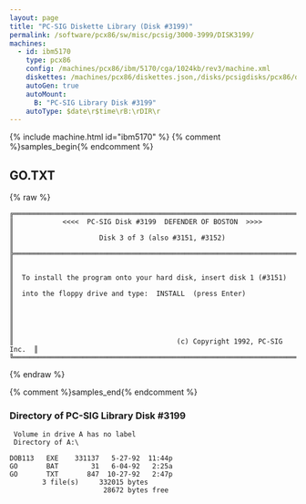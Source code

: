 ```yaml
---
layout: page
title: "PC-SIG Diskette Library (Disk #3199)"
permalink: /software/pcx86/sw/misc/pcsig/3000-3999/DISK3199/
machines:
  - id: ibm5170
    type: pcx86
    config: /machines/pcx86/ibm/5170/cga/1024kb/rev3/machine.xml
    diskettes: /machines/pcx86/diskettes.json,/disks/pcsigdisks/pcx86/diskettes.json
    autoGen: true
    autoMount:
      B: "PC-SIG Library Disk #3199"
    autoType: $date\r$time\rB:\rDIR\r
---
```


{% include machine.html id="ibm5170" %}
{% comment %}samples_begin{% endcomment %}

## GO.TXT

{% raw %}
```
╔═════════════════════════════════════════════════════════════════════════╗
║            <<<<  PC-SIG Disk #3199  DEFENDER OF BOSTON  >>>>            ║
║                     Disk 3 of 3 (also #3151, #3152)                     ║
╠═════════════════════════════════════════════════════════════════════════╣
║                                                                         ║
║  To install the program onto your hard disk, insert disk 1 (#3151)      ║
║  into the floppy drive and type:  INSTALL  (press Enter)                ║
║                                                                         ║
║                                                                         ║
║                                        (c) Copyright 1992, PC-SIG Inc.  ║
╚═════════════════════════════════════════════════════════════════════════╝
```
{% endraw %}

{% comment %}samples_end{% endcomment %}

### Directory of PC-SIG Library Disk #3199

     Volume in drive A has no label
     Directory of A:\

    DOB113   EXE    331137   5-27-92  11:44p
    GO       BAT        31   6-04-92   2:25a
    GO       TXT       847  10-27-92   2:47p
            3 file(s)     332015 bytes
                           28672 bytes free
